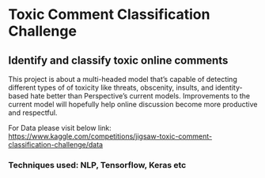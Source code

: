 # Toxic Comment Classification Challenge
## Identify and classify toxic online comments

This project is about a multi-headed model that’s capable of detecting different types of of toxicity like threats, obscenity, insults, and identity-based hate better than Perspective’s current models.
Improvements to the current model will hopefully help online discussion become more productive and respectful.

For Data please visit below link:
https://www.kaggle.com/competitions/jigsaw-toxic-comment-classification-challenge/data

### Techniques used: NLP, Tensorflow, Keras etc
